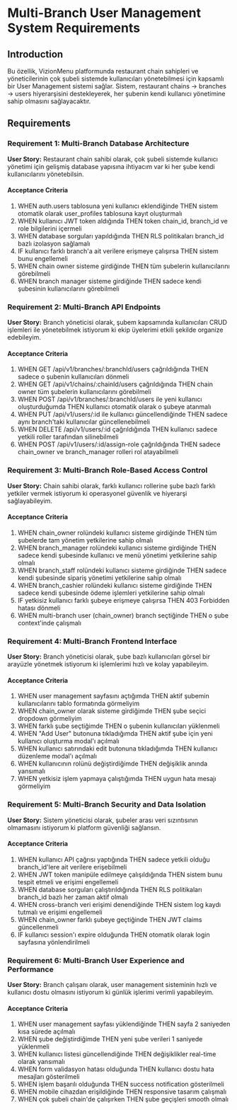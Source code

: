 # Multi-Branch User Management System Requirements

## Introduction

Bu özellik, VizionMenu platformunda restaurant chain sahipleri ve yöneticilerinin çok şubeli sistemde kullanıcıları yönetebilmesi için kapsamlı bir User Management sistemi sağlar. Sistem, restaurant chains → branches → users hiyerarşisini destekleyerek, her şubenin kendi kullanıcı yönetimine sahip olmasını sağlayacaktır.

## Requirements

### Requirement 1: Multi-Branch Database Architecture

**User Story:** Restaurant chain sahibi olarak, çok şubeli sistemde kullanıcı yönetimi için gelişmiş database yapısına ihtiyacım var ki her şube kendi kullanıcılarını yönetebilsin.

#### Acceptance Criteria

1. WHEN auth.users tablosuna yeni kullanıcı eklendiğinde THEN sistem otomatik olarak user_profiles tablosuna kayıt oluşturmalı
2. WHEN kullanıcı JWT token aldığında THEN token chain_id, branch_id ve role bilgilerini içermeli
3. WHEN database sorguları yapıldığında THEN RLS politikaları branch_id bazlı izolasyon sağlamalı
4. IF kullanıcı farklı branch'a ait verilere erişmeye çalışırsa THEN sistem bunu engellemeli
5. WHEN chain owner sisteme girdiğinde THEN tüm şubelerin kullanıcılarını görebilmeli
6. WHEN branch manager sisteme girdiğinde THEN sadece kendi şubesinin kullanıcılarını görebilmeli

### Requirement 2: Multi-Branch API Endpoints

**User Story:** Branch yöneticisi olarak, şubem kapsamında kullanıcıları CRUD işlemleri ile yönetebilmek istiyorum ki ekip üyelerimi etkili şekilde organize edebileyim.

#### Acceptance Criteria

1. WHEN GET /api/v1/branches/:branchId/users çağrıldığında THEN sadece o şubenin kullanıcıları dönmeli
2. WHEN GET /api/v1/chains/:chainId/users çağrıldığında THEN chain owner tüm şubelerin kullanıcılarını görebilmeli
3. WHEN POST /api/v1/branches/:branchId/users ile yeni kullanıcı oluşturduğumda THEN kullanıcı otomatik olarak o şubeye atanmalı
4. WHEN PUT /api/v1/users/:id ile kullanıcı güncellendiğinde THEN sadece aynı branch'taki kullanıcılar güncellenebilmeli
5. WHEN DELETE /api/v1/users/:id çağrıldığında THEN kullanıcı sadece yetkili roller tarafından silinebilmeli
6. WHEN POST /api/v1/users/:id/assign-role çağrıldığında THEN sadece chain_owner ve branch_manager rolleri rol atayabilmeli

### Requirement 3: Multi-Branch Role-Based Access Control

**User Story:** Chain sahibi olarak, farklı kullanıcı rollerine şube bazlı farklı yetkiler vermek istiyorum ki operasyonel güvenlik ve hiyerarşi sağlayabileyim.

#### Acceptance Criteria

1. WHEN chain_owner rolündeki kullanıcı sisteme girdiğinde THEN tüm şubelerde tam yönetim yetkilerine sahip olmalı
2. WHEN branch_manager rolündeki kullanıcı sisteme girdiğinde THEN sadece kendi şubesinde kullanıcı ve menü yönetimi yetkilerine sahip olmalı
3. WHEN branch_staff rolündeki kullanıcı sisteme girdiğinde THEN sadece kendi şubesinde sipariş yönetimi yetkilerine sahip olmalı
4. WHEN branch_cashier rolündeki kullanıcı sisteme girdiğinde THEN sadece kendi şubesinde ödeme işlemleri yetkilerine sahip olmalı
5. IF yetkisiz kullanıcı farklı şubeye erişmeye çalışırsa THEN 403 Forbidden hatası dönmeli
6. WHEN multi-branch user (chain_owner) branch seçtiğinde THEN o şube context'inde çalışmalı

### Requirement 4: Multi-Branch Frontend Interface

**User Story:** Branch yöneticisi olarak, şube bazlı kullanıcıları görsel bir arayüzle yönetmek istiyorum ki işlemlerimi hızlı ve kolay yapabileyim.

#### Acceptance Criteria

1. WHEN user management sayfasını açtığımda THEN aktif şubemin kullanıcılarını tablo formatında görmeliyim
2. WHEN chain_owner olarak sisteme girdiğimde THEN şube seçici dropdown görmeliyim
3. WHEN farklı şube seçtiğimde THEN o şubenin kullanıcıları yüklenmeli
4. WHEN "Add User" butonuna tıkladığımda THEN aktif şube için yeni kullanıcı oluşturma modal'ı açılmalı
5. WHEN kullanıcı satırındaki edit butonuna tıkladığımda THEN kullanıcı düzenleme modal'ı açılmalı
6. WHEN kullanıcının rolünü değiştirdiğimde THEN değişiklik anında yansımalı
7. WHEN yetkisiz işlem yapmaya çalıştığımda THEN uygun hata mesajı görmeliyim

### Requirement 5: Multi-Branch Security and Data Isolation

**User Story:** Sistem yöneticisi olarak, şubeler arası veri sızıntısının olmamasını istiyorum ki platform güvenliği sağlansın.

#### Acceptance Criteria

1. WHEN kullanıcı API çağrısı yaptığında THEN sadece yetkili olduğu branch_id'lere ait verilere erişebilmeli
2. WHEN JWT token manipüle edilmeye çalışıldığında THEN sistem bunu tespit etmeli ve erişimi engellemeli
3. WHEN database sorguları çalıştırıldığında THEN RLS politikaları branch_id bazlı her zaman aktif olmalı
4. WHEN cross-branch veri erişimi denendiğinde THEN sistem log kaydı tutmalı ve erişimi engellemeli
5. WHEN chain_owner farklı şubeye geçtiğinde THEN JWT claims güncellenmeli
6. IF kullanıcı session'ı expire olduğunda THEN otomatik olarak login sayfasına yönlendirilmeli

### Requirement 6: Multi-Branch User Experience and Performance

**User Story:** Branch çalışanı olarak, user management sisteminin hızlı ve kullanıcı dostu olmasını istiyorum ki günlük işlerimi verimli yapabileyim.

#### Acceptance Criteria

1. WHEN user management sayfası yüklendiğinde THEN sayfa 2 saniyeden kısa sürede açılmalı
2. WHEN şube değiştirdiğimde THEN yeni şube verileri 1 saniyede yüklenmeli
3. WHEN kullanıcı listesi güncellendiğinde THEN değişiklikler real-time olarak yansımalı
4. WHEN form validasyon hatası olduğunda THEN kullanıcı dostu hata mesajları gösterilmeli
5. WHEN işlem başarılı olduğunda THEN success notification gösterilmeli
6. WHEN mobile cihazdan erişildiğinde THEN responsive tasarım çalışmalı
7. WHEN çok şubeli chain'de çalışırken THEN şube geçişleri smooth olmalı